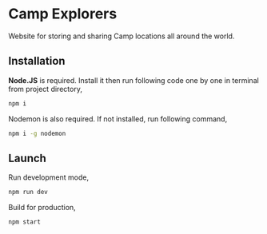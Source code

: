 # Camp Explorers

Website for storing and sharing Camp locations all around the world.

## Installation

**Node.JS** is required. Install it then run following code one by one in terminal from project directory,

```bash
npm i
```

Nodemon is also required. If not installed, run following command,

```bash
npm i -g nodemon
```

## Launch

Run development mode,

```bash
npm run dev
```

Build for production,

```bash
npm start
```
